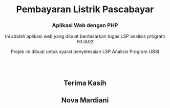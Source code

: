 <h1 align="center">Pembayaran Listrik Pascabayar</h1>
<h3 align="center">Aplikasi Web dengan PHP</h3>


<p align='center'>Ini adalah aplikasi web yang dibuat berdasarkan tugas LSP analisis program FR.IA02</p>

<p align='center'>Projek ini dibuat untuk syarat penyelesaian LSP Analisis Program UBSI</p>

<br>
<br>
<h2 align='center'>Terima Kasih</h2>
<h2 align='center'>Nova Mardiani</h2>
